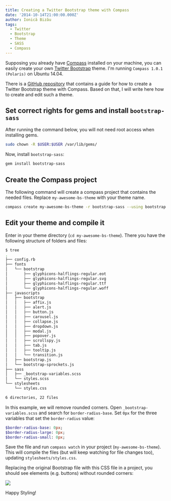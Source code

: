 ```yaml
---
title: Creating a Twitter Bootstrap theme with Compass
date: '2014-10-14T21:00:00.000Z'
author: Ionică Bizău
tags:
  - Twitter
  - Bootstrap
  - Theme
  - SASS
  - Compass
---
```

Supposing you already have [Compass](http://compass-style.org/) installed on your machine, you can easily create your own [Twitter Bootstrap](http://getbootstrap.com/) theme. I'm running `Compass 1.0.1 (Polaris)` on Ubuntu 14.04.

There is a [GitHub repository](https://github.com/twbs/bootstrap-sass#b-compass-without-rails) that contains a guide for how to create a Twitter Bootstrap theme with Compass. Based on that, I will write here how to create and edit such a theme.

## Set correct rights for gems and install `bootstrap-sass`

After running the command below, you will not need root access when installing gems.

```sh
sudo chown -R $USER:$USER /var/lib/gems/
```

Now, install `bootstrap-sass`:

```sh
gem install bootstrap-sass
```

## Create the Compass project

The following command will create a compass project that contains the needed files. Replace `my-awesome-bs-theme` with your theme name.

```sh
compass create my-awesome-bs-theme -r bootstrap-sass --using bootstrap
```

## Edit your theme and compile it

Enter in your theme directory (`cd my-awesome-bs-theme`). There you have the following structure of folders and files:

```sh
$ tree
.
├── config.rb
├── fonts
│   └── bootstrap
│       ├── glyphicons-halflings-regular.eot
│       ├── glyphicons-halflings-regular.svg
│       ├── glyphicons-halflings-regular.ttf
│       └── glyphicons-halflings-regular.woff
├── javascripts
│   ├── bootstrap
│   │   ├── affix.js
│   │   ├── alert.js
│   │   ├── button.js
│   │   ├── carousel.js
│   │   ├── collapse.js
│   │   ├── dropdown.js
│   │   ├── modal.js
│   │   ├── popover.js
│   │   ├── scrollspy.js
│   │   ├── tab.js
│   │   ├── tooltip.js
│   │   └── transition.js
│   ├── bootstrap.js
│   └── bootstrap-sprockets.js
├── sass
│   ├── _bootstrap-variables.scss
│   └── styles.scss
└── stylesheets
    └── styles.css

6 directories, 22 files
```

In this example, we will remove rounded corners. Open `_bootstrap-variables.scss` and search for `border-radius-base`. Set `0px` for the three variables that set the `border-radius` value:

```sass
$border-radius-base: 0px;
$border-radius-large: 0px;
$border-radius-small: 0px;
```

Save the file and run `compass watch` in your project (`my-awesome-bs-theme`). This will compile the files (but will keep watching for file changes too), updating `stylesheets/styles.css`.

Replacing the original Bootstrap file with this CSS file in a project, you should see elements (e.g. buttons) without rounded corners:

![](https://i.imgur.com/ZUjRkdo.png)

Happy Styling!
